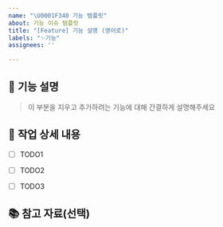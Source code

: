 ```yaml
---
name: "\U0001F340 기능 템플릿"
about: 기능 이슈 템플릿
title: "[Feature] 기능 설명 (영어로)"
labels: "✨기능"
assignees: ''

---
```


## 💬 기능 설명

> 이 부분을 지우고 추가하려는 기능에 대해 간결하게 설명해주세요

## 🌱  작업 상세 내용

- [ ] TODO1
- [ ] TODO2
- [ ] TODO3


## 📚 참고 자료(선택)
